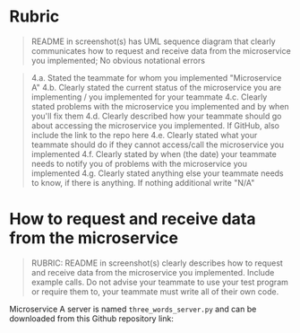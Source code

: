 # Rubric

> README in screenshot(s) has UML sequence diagram that clearly communicates how to request and receive data 
> from the microservice you implemented; No obvious notational errors

> 4.a. Stated the teammate for whom you implemented "Microservice A"
> 4.b. Clearly stated the current status of the microservice you are implementing / you implemented for your teammate
> 4.c. Clearly stated problems with the microservice you implemented and by when you'll fix them
> 4.d. Clearly described how your teammate should go about accessing the microservice you implemented. 
> If GitHub, also include the link to the repo here
> 4.e. Clearly stated what your teammate should do if they cannot access/call the microservice you implemented
> 4.f. Clearly stated by when (the date) your teammate needs to notify you of problems with the microservice you implemented
> 4.g. Clearly stated anything else your teammate needs to know, if there is anything. If nothing additional write "N/A"

# How to request and receive data from the microservice
> RUBRIC: README in screenshot(s) clearly describes how to request and receive data from the microservice you implemented.
> Include example calls. Do not advise your teammate to use your test program or require them to, 
> your teammate must write all of their own code.
> 
Microservice A server is named `three_words_server.py` and can be downloaded from this Github repository link:
